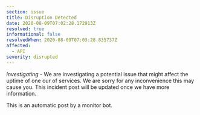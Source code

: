 ```yaml
---
section: issue
title: Disruption Detected
date: 2020-08-09T07:02:28.172913Z
resolved: true
informational: false
resolvedWhen: 2020-08-09T07:03:28.835737Z
affected:
  - API
severity: disrupted
---
```

*Investigating* - We are investigating a potential issue that might affect the uptime of one our of services. We are sorry for any inconvenience this may cause you. This incident post will be updated once we have more information.

This is an automatic post by a monitor bot.
        